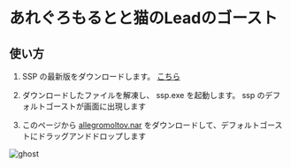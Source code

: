 # あれぐろもるとと猫のLeadのゴースト

## 使い方

1. SSP の最新版をダウンロードします。 [こちら](https://ssp.shillest.net/) 

1. ダウンロードしたファイルを解凍し、 ssp.exe を起動します。 ssp のデフォルトゴーストが画面に出現します

1. このページから [allegromoltov.nar](https://raw.githubusercontent.com/AllegroMoltoV/allegromoltov-ghost/main/allegromoltov.nar) をダウンロードして、デフォルトゴーストにドラッグアンドドロップします

![ghost](https://github.com/AllegroMoltoV/allegromoltov-ghost/assets/77569633/1b08d949-7b5d-46ac-9a0f-5945c5127394)
